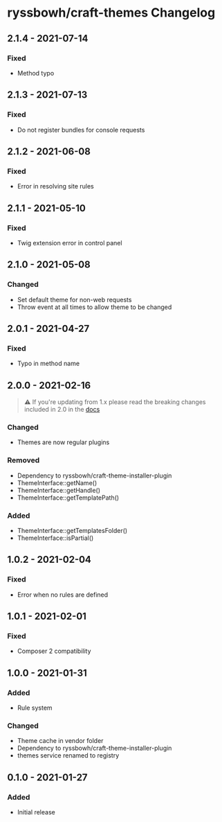 # ryssbowh/craft-themes Changelog

## 2.1.4 - 2021-07-14

### Fixed
- Method typo

## 2.1.3 - 2021-07-13

### Fixed
- Do not register bundles for console requests

## 2.1.2 - 2021-06-08

### Fixed
- Error in resolving site rules

## 2.1.1 - 2021-05-10

### Fixed
- Twig extension error in control panel

## 2.1.0 - 2021-05-08

### Changed
- Set default theme for non-web requests
- Throw event at all times to allow theme to be changed

## 2.0.1 - 2021-04-27

### Fixed
- Typo in method name

## 2.0.0 - 2021-02-16

> :warning: If you're updating from 1.x please read the breaking changes included in 2.0 in the [docs](https://github.com/ryssbowh/craft-themes/blob/master/README.md)

### Changed
- Themes are now regular plugins

### Removed
- Dependency to ryssbowh/craft-theme-installer-plugin
- ThemeInterface::getName()
- ThemeInterface::getHandle()
- ThemeInterface::getTemplatePath()

### Added
- ThemeInterface::getTemplatesFolder()
- ThemeInterface::isPartial()

## 1.0.2 - 2021-02-04
### Fixed
- Error when no rules are defined

## 1.0.1 - 2021-02-01
### Fixed
- Composer 2 compatibility

## 1.0.0 - 2021-01-31
### Added
- Rule system

### Changed
- Theme cache in vendor folder
- Dependency to ryssbowh/craft-theme-installer-plugin
- themes service renamed to registry

## 0.1.0 - 2021-01-27
### Added
- Initial release
